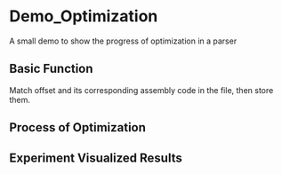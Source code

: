 # Demo_Optimization
A small demo to show the progress of optimization in a parser

## Basic Function

Match offset and its corresponding assembly code in the file, then store them.


## Process of Optimization



## Experiment Visualized Results
